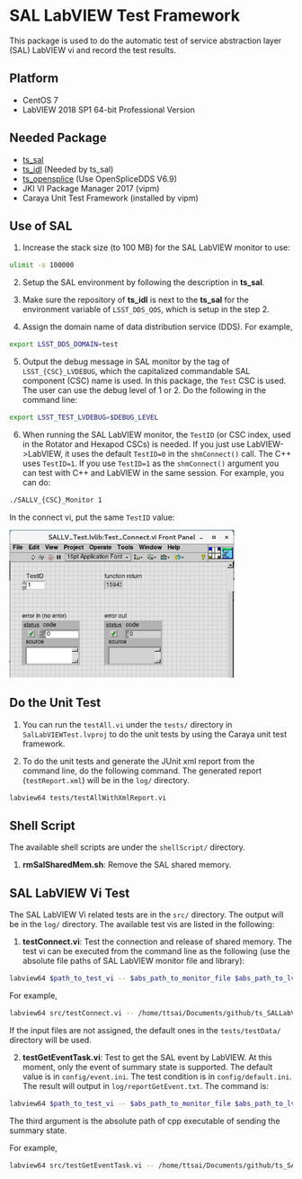 # SAL LabVIEW Test Framework

This package is used to do the automatic test of service abstraction layer (SAL) LabVIEW vi and record the test results.

## Platform

- CentOS 7
- LabVIEW 2018 SP1 64-bit Professional Version

## Needed Package

- [ts_sal](https://github.com/lsst-ts/ts_sal)
- [ts_idl](https://github.com/lsst-ts/ts_idl) (Needed by ts_sal)
- [ts_opensplice](https://github.com/lsst-ts/ts_opensplice) (Use OpenSpliceDDS V6.9)
- JKI VI Package Manager 2017 (vipm)
- Caraya Unit Test Framework (installed by vipm)

## Use of SAL

1. Increase the stack size (to 100 MB) for the SAL LabVIEW monitor to use:

```bash
ulimit -s 100000
```

2. Setup the SAL environment by following the description in **ts_sal**.

3. Make sure the repository of **ts_idl** is next to the **ts_sal** for the environment variable of `LSST_DDS_QOS`, which is setup in the step 2.

4. Assign the domain name of data distribution service (DDS). For example,

```bash
export LSST_DDS_DOMAIN=test
```

5. Output the debug message in SAL monitor by the tag of `LSST_{CSC}_LVDEBUG`, which the capitalized commandable SAL component (CSC) name is used. In this package, the `Test` CSC is used. The user can use the debug level of 1 or 2. Do the following in the command line:

```bash
export LSST_TEST_LVDEBUG=$DEBUG_LEVEL
```

6. When running the SAL LabVIEW monitor, the `TestID` (or CSC index, used in the Rotator and Hexapod CSCs) is needed. If you just use LabVIEW->LabVIEW, it uses the default `TestID=0` in the `shmConnect()` call. The C++ uses `TestID=1`. If you use `TestID=1` as the `shmConnect()` argument you can test with C++ and LabVIEW in the same session. For example, you can do:

```bash
./SALLV_{CSC}_Monitor 1
```

In the connect vi, put the same `TestID` value:

![Connect Vi](doc/image/connectVi.png)

## Do the Unit Test

1. You can run the `testAll.vi` under the `tests/` directory in `SalLabVIEWTest.lvproj` to do the unit tests by using the Caraya unit test framework.

2. To do the unit tests and generate the JUnit xml report from the command line, do the following command. The generated report (`testReport.xml`) will be in the `log/` directory.

```bash
labview64 tests/testAllWithXmlReport.vi
```

## Shell Script

The available shell scripts are under the `shellScript/` directory.

1. **rmSalSharedMem.sh**: Remove the SAL shared memory.

## SAL LabVIEW Vi Test

The SAL LabVIEW Vi related tests are in the `src/` directory. The output will be in the `log/` directory.
The available test vis are listed in the following:

1. **testConnect.vi**: Test the connection and release of shared memory. The test vi can be executed from the command line as the following (use the absolute file paths of SAL LabVIEW monitor file and library):

``` bash
labview64 $path_to_test_vi -- $abs_path_to_monitor_file $abs_path_to_lvlib
```

For example,

```bash
labview64 src/testConnect.vi -- /home/ttsai/Documents/github/ts_SALLabVIEW_test/tests/testData/SALLV_Test_Monitor /home/ttsai/Documents/github/ts_SALLabVIEW_test/tests/testData/SALLV_Test.lvlib
```

If the input files are not assigned, the default ones in the `tests/testData/` directory will be used.

2. **testGetEventTask.vi**: Test to get the SAL event by LabVIEW. At this moment, only the event of summary state is supported. The default value is in `config/event.ini`. The test condition is in `config/default.ini`. The result will output in `log/reportGetEvent.txt`. The command is:

```bash
labview64 $path_to_test_vi -- $abs_path_to_monitor_file $abs_path_to_lvlib $abs_path_to_cpp_send_summary_state
```

The third argument is the absolute path of cpp executable of sending the summary state.

For example,

```bash
labview64 src/testGetEventTask.vi -- /home/ttsai/Documents/github/ts_SALLabVIEW_test/tests/testData/SALLV_Test_Monitor /home/ttsai/Documents/github/ts_SALLabVIEW_test/tests/testData/SALLV_Test.lvlib /home/ttsai/Documents/github/ts_sal/test/Test/cpp/src/sacpp_Test_summaryState_send
```

